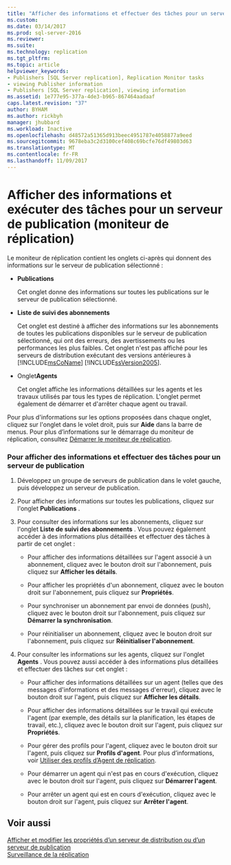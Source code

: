 ```yaml
---
title: "Afficher des informations et effectuer des tâches pour un serveur de publication (moniteur de réplication) | Microsoft Docs"
ms.custom: 
ms.date: 03/14/2017
ms.prod: sql-server-2016
ms.reviewer: 
ms.suite: 
ms.technology: replication
ms.tgt_pltfrm: 
ms.topic: article
helpviewer_keywords:
- Publishers [SQL Server replication], Replication Monitor tasks
- viewing Publisher information
- Publishers [SQL Server replication], viewing information
ms.assetid: 1e777e95-377a-4de3-b965-867464aadaaf
caps.latest.revision: "37"
author: BYHAM
ms.author: rickbyh
manager: jhubbard
ms.workload: Inactive
ms.openlocfilehash: d48572a51365d913beec4951787e4058877a9eed
ms.sourcegitcommit: 9678eba3c2d3100cef408c69bcfe76df49803d63
ms.translationtype: MT
ms.contentlocale: fr-FR
ms.lasthandoff: 11/09/2017
---
```

# <a name="view-information-and-perform-tasks-for-a-publisher-replication-monitor"></a>Afficher des informations et exécuter des tâches pour un serveur de publication (moniteur de réplication)
  Le moniteur de réplication contient les onglets ci-après qui donnent des informations sur le serveur de publication sélectionné :  
  
-   **Publications**  
  
     Cet onglet donne des informations sur toutes les publications sur le serveur de publication sélectionné.  
  
-   **Liste de suivi des abonnements**  
  
     Cet onglet est destiné à afficher des informations sur les abonnements de toutes les publications disponibles sur le serveur de publication sélectionné, qui ont des erreurs, des avertissements ou les performances les plus faibles. Cet onglet n'est pas affiché pour les serveurs de distribution exécutant des versions antérieures à [!INCLUDE[msCoName](../../../includes/msconame-md.md)] [!INCLUDE[ssVersion2005](../../../includes/ssversion2005-md.md)].  
  
-   Onglet**Agents**   
  
     Cet onglet affiche les informations détaillées sur les agents et les travaux utilisés par tous les types de réplication. L'onglet permet également de démarrer et d'arrêter chaque agent ou travail.  
  
 Pour plus d'informations sur les options proposées dans chaque onglet, cliquez sur l'onglet dans le volet droit, puis sur **Aide** dans la barre de menus. Pour plus d’informations sur le démarrage du moniteur de réplication, consultez [Démarrer le moniteur de réplication](../../../relational-databases/replication/monitor/start-the-replication-monitor.md).  
  
### <a name="to-view-information-and-perform-tasks-for-a-publisher"></a>Pour afficher des informations et effectuer des tâches pour un serveur de publication  
  
1.  Développez un groupe de serveurs de publication dans le volet gauche, puis développez un serveur de publication.  
  
2.  Pour afficher des informations sur toutes les publications, cliquez sur l'onglet **Publications** .  
  
3.  Pour consulter des informations sur les abonnements, cliquez sur l'onglet **Liste de suivi des abonnements** . Vous pouvez également accéder à des informations plus détaillées et effectuer des tâches à partir de cet onglet :  
  
    -   Pour afficher des informations détaillées sur l'agent associé à un abonnement, cliquez avec le bouton droit sur l'abonnement, puis cliquez sur **Afficher les détails**.  
  
    -   Pour afficher les propriétés d'un abonnement, cliquez avec le bouton droit sur l'abonnement, puis cliquez sur **Propriétés**.  
  
    -   Pour synchroniser un abonnement par envoi de données (push), cliquez avec le bouton droit sur l'abonnement, puis cliquez sur **Démarrer la synchronisation**.  
  
    -   Pour réinitialiser un abonnement, cliquez avec le bouton droit sur l'abonnement, puis cliquez sur **Réinitialiser l'abonnement**.  
  
4.  Pour consulter les informations sur les agents, cliquez sur l'onglet **Agents** . Vous pouvez aussi accéder à des informations plus détaillées et effectuer des tâches sur cet onglet :  
  
    -   Pour afficher des informations détaillées sur un agent (telles que des messages d'informations et des messages d'erreur), cliquez avec le bouton droit sur l'agent, puis cliquez sur **Afficher les détails**.  
  
    -   Pour afficher des informations détaillées sur le travail qui exécute l'agent (par exemple, des détails sur la planification, les étapes de travail, etc.), cliquez avec le bouton droit sur l'agent, puis cliquez sur **Propriétés**.  
  
    -   Pour gérer des profils pour l'agent, cliquez avec le bouton droit sur l'agent, puis cliquez sur **Profils d'agent**. Pour plus d’informations, voir [Utiliser des profils d’Agent de réplication](../../../relational-databases/replication/agents/work-with-replication-agent-profiles.md).  
  
    -   Pour démarrer un agent qui n'est pas en cours d'exécution, cliquez avec le bouton droit sur l'agent, puis cliquez sur **Démarrer l'agent**.  
  
    -   Pour arrêter un agent qui est en cours d'exécution, cliquez avec le bouton droit sur l'agent, puis cliquez sur **Arrêter l'agent**.  
  
## <a name="see-also"></a>Voir aussi  
 [Afficher et modifier les propriétés d’un serveur de distribution ou d’un serveur de publication](../../../relational-databases/replication/view-and-modify-distributor-and-publisher-properties.md)   
 [Surveillance de la réplication](../../../relational-databases/replication/monitor/monitoring-replication-overview.md)  
  
  
